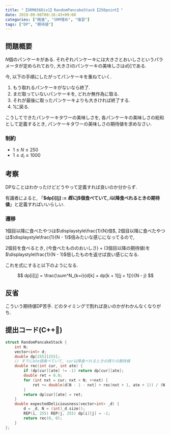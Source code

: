 ```yaml
---
title: "【SRM656Div1】RandomPancakeStack【250point】"
date: 2019-09-06T00:16:43+09:00
categories: ["精進", "SRM埋め", "復習"]
tags: ["DP", "期待値"]
---
```


## 問題概要

$N$個のパンケーキがある. それぞれパンケーキには大きさとおいしさというパラメータが定められており, 大きさ$i$のパンケーキの美味しさは$d[i]$である.

今, 以下の手順にしたがってパンケーキを重ねていく.

1. もう取れるパンケーキがないなら終了.
2. まだ取っていないパンケーキを, どれか無作為に取る.
3. それが最後に取ったパンケーキよりも大きければ終了する.
4. 1に戻る.

こうしてできたパンケーキタワーの美味しさを, 各パンケーキの美味しさの総和として定義するとき, パンケーキタワーの美味しさの期待値を求めなさい.

### 制約

* $1 \leq N \leq 250$
* $1 \leq d_i \leq 1000$

## 考察

DPなことはわかったけどどうやって定義すれば良いのか分からず.

有識者によると, 「**$dp[i][j] := $既に$j$個食べていて, $i$以降食べれるときの期待値**」と定義すればいいらしい.

### 遷移

1個目以降に食べたやつは$\displaystyle\frac{1}{N}倍$, 2個目以降に食べたやつは$\displaystyle\frac{1}{N - 1}$倍みたいな感じになってるので,

2個目を食べるとき, (今食べたもののおいしさ) + (3個目以降の期待値)を$\displaystyle\frac{1}{N - 1}$倍したものを返せば良い感じになる.

これを式にすると以下のようになる.

$$
dp[i][j] = \frac{\sum^N_{k=i}{d[k] + dp[k + 1][j + 1]}}{N - j}
$$

## 反省

こういう期待値DP苦手. どのタイミングで割れば良いのかがわかんなくなりがち.

## 提出コード(C++:high_brightness:)

```cpp
struct RandomPancakeStack {
    int N;
    vector<int> d;
    double dp[255][255];
    // すでにate個食べていて, cur以降食べれるときの残りの期待値
    double rec(int cur, int ate) {
        if (dp[cur][ate] != -1) return dp[cur][ate];
        double ret = 0.0;
        for (int nxt = cur; nxt < N; ++nxt) {
            ret += double(d[N - 1 - nxt] + rec(nxt + 1, ate + 1)) / (N - ate);
        }
        return dp[cur][ate] = ret;
    }
    double expectedDeliciousness(vector<int> _d) {
        d = _d, N = (int)_d.size();
        REP(i, 255) REP(j, 255) dp[i][j] = -1;
        return rec(0, 0);
    }
};
```
